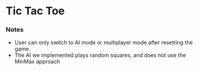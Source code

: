 # Tic Tac Toe

### Notes
- User can only switch to AI mode or multiplayer mode after resetting the game. 
- The AI we implemented plays random squares, and does not use the MinMax approach
